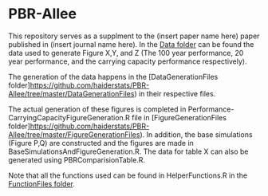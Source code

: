 # PBR-Allee

This repository serves as a supplment to the (insert paper name here) paper published in (insert journal name here). In the [Data folder](https://github.com/haiderstats/PBR-Allee/tree/master/Data) can be found the data used to generate Figure X,Y, and Z (The 100 year performance, 20 year performance, and the carrying capacity performance respectively). 

The generation of the data happens in the [DataGenerationFiles folder]https://github.com/haiderstats/PBR-Allee/tree/master/DataGenerationFiles) in their respective files.

The actual generation of these figures is completed in Performance-CarryingCapacityFigureGeneration.R file in  [FigureGenerationFiles folder]https://github.com/haiderstats/PBR-Allee/tree/master/FigureGenerationFiles). In addition, the base simulations (Figure P,Q) are constructed and the figures are made in BaseSimulationsAndFigureGeneration.R. The data for table X can also be generated using PBRComparisionTable.R.

Note that all the functions used can be found in HelperFunctions.R in the [FunctionFiles folder](https://github.com/haiderstats/PBR-Allee/tree/master/FunctionFiles).

